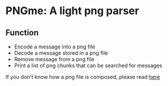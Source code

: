 # PNGme: A light png parser

## Function
- Encode a message into a png file
- Decode a message stored in a png file
- Remove message from a png file
- Print a list of png chunks that can be searched for messages

If you don't know how a png file is composed, please read [here](http://www.libpng.org/pub/png/spec/1.2/PNG-Structure.html)